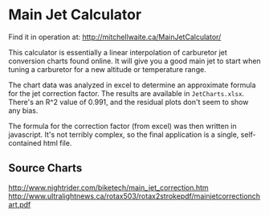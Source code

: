 # Main Jet Calculator

Find it in operation at: http://mitchellwaite.ca/MainJetCalculator/

This calculator is essentially a linear interpolation of carburetor jet conversion charts found online. It will give you a good main jet to start when tuning a carburetor for a new altitude or temperature range.

The chart data was analyzed in excel to determine an approximate formula for the jet correction factor. The results are available in `JetCharts.xlsx`.  There's an R^2 value of 0.991, and the residual plots don't seem to show any bias.

The formula for the correction factor (from excel) was then written in javascript. It's not terribly complex, so the final application is a single, self-contained html file.

## Source Charts

http://www.nightrider.com/biketech/main_jet_correction.htm
http://www.ultralightnews.ca/rotax503/rotax2strokepdf/mainjetcorrectionchart.pdf
